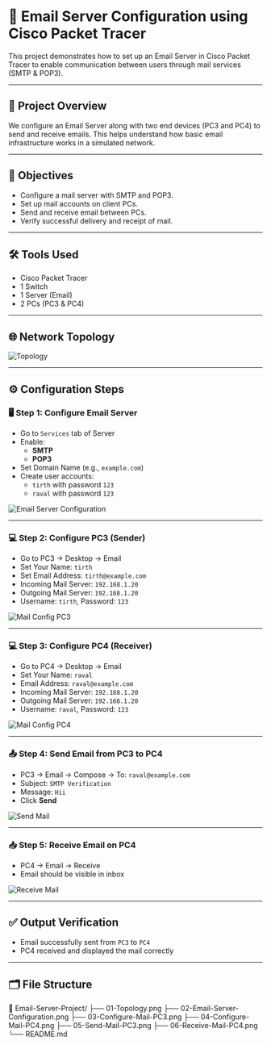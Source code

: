 # 📧 Email Server Configuration using Cisco Packet Tracer

This project demonstrates how to set up an Email Server in Cisco Packet Tracer to enable communication between users through mail services (SMTP & POP3).

---

## 📘 Project Overview

We configure an Email Server along with two end devices (PC3 and PC4) to send and receive emails. This helps understand how basic email infrastructure works in a simulated network.

---

## 🎯 Objectives

- Configure a mail server with SMTP and POP3.
- Set up mail accounts on client PCs.
- Send and receive email between PCs.
- Verify successful delivery and receipt of mail.

---

## 🛠️ Tools Used

- Cisco Packet Tracer
- 1 Switch
- 1 Server (Email)
- 2 PCs (PC3 & PC4)

---

## 🌐 Network Topology

![Topology](./01-Topology.png)

---

## ⚙️ Configuration Steps

### 🖥️ Step 1: Configure Email Server

- Go to `Services` tab of Server
- Enable:
  - **SMTP**
  - **POP3**
- Set Domain Name (e.g., `example.com`)
- Create user accounts:
  - `tirth` with password `123`
  - `raval` with password `123`

![Email Server Configuration](./02-Email-Server-Configuration.png)

---

### 💻 Step 2: Configure PC3 (Sender)

- Go to PC3 → Desktop → Email
- Set Your Name: `tirth`
- Set Email Address: `tirth@example.com`
- Incoming Mail Server: `192.168.1.20`
- Outgoing Mail Server: `192.168.1.20`
- Username: `tirth`, Password: `123`

![Mail Config PC3](./03-Configure-Mail-PC3.png)

---

### 💻 Step 3: Configure PC4 (Receiver)

- Go to PC4 → Desktop → Email
- Set Your Name: `raval`
- Email Address: `raval@example.com`
- Incoming Mail Server: `192.168.1.20`
- Outgoing Mail Server: `192.168.1.20`
- Username: `raval`, Password: `123`

![Mail Config PC4](./04-Configure-Mail-PC4.png)

---

### 📤 Step 4: Send Email from PC3 to PC4

- PC3 → Email → Compose → To: `raval@example.com`
- Subject: `SMTP Verification`
- Message: `Hii`
- Click **Send**

![Send Mail](./05-Send-Mail-PC3.png)

---

### 📥 Step 5: Receive Email on PC4

- PC4 → Email → Receive
- Email should be visible in inbox

![Receive Mail](./06-Receive-Mail-PC4.png)

---

## ✅ Output Verification

- Email successfully sent from `PC3` to `PC4`
- PC4 received and displayed the mail correctly

---

## 🗂️ File Structure

📁 Email-Server-Project/
        ├── 01-Topology.png
        ├── 02-Email-Server-Configuration.png
        ├── 03-Configure-Mail-PC3.png
        ├── 04-Configure-Mail-PC4.png
        ├── 05-Send-Mail-PC3.png
        ├── 06-Receive-Mail-PC4.png
        └── README.md
